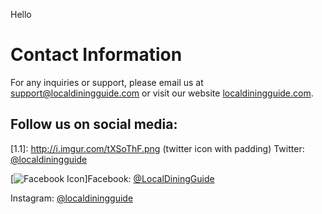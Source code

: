 Hello 


# Contact Information

For any inquiries or support, please email us at [support@localdiningguide.com](mailto:support@localdiningguide.com) or visit our website [localdiningguide.com](http://www.localdiningguide.com).

## Follow us on social media:

[1.1]: http://i.imgur.com/tXSoThF.png (twitter icon with padding) Twitter: [@localdiningguide](https://twitter.com/localdiningguide)

[![Facebook Icon](http://i.imgur.com/P3YfQoD.png)]Facebook: [@LocalDiningGuide](https://www.facebook.com/LocalDiningGuide)

Instagram: [@localdiningguide](https://www.instagram.com/localdiningguide)


